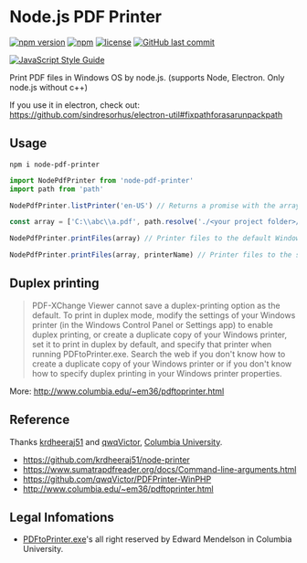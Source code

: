 # Node.js PDF Printer

[![npm version](https://img.shields.io/npm/v/node-pdf-printer.svg?style=flat-square)](https://www.npmjs.org/package/node-pdf-printer)
[![npm](https://img.shields.io/npm/dt/node-pdf-printer.svg?style=flat-square)](http://npm-stat.com/charts.html?package=node-pdf-printer)
[![license](https://img.shields.io/github/license/yi-ge/node-pdf-printer.svg?style=flat-square)](https://github.com/yi-ge/node-pdf-printer/blob/master/LICENSE)
[![GitHub last commit](https://img.shields.io/github/last-commit/yi-ge/node-pdf-printer.svg?style=flat-square)](https://github.com/yi-ge/node-pdf-printer)

[![JavaScript Style Guide](https://cdn.rawgit.com/standard/standard/master/badge.svg)](https://github.com/standard/standard)

Print PDF files in Windows OS by node.js.  (supports Node, Electron. Only node.js without c++)

If you use it in electron, check out: https://github.com/sindresorhus/electron-util#fixpathforasarunpackpath

## Usage
```
npm i node-pdf-printer
```

```javascript
import NodePdfPrinter from 'node-pdf-printer'
import path from 'path'

NodePdfPrinter.listPrinter('en-US') // Returns a promise with the array of printer names, this isn't a mandatory step

const array = ['C:\\abc\\a.pdf', path.resolve('./<your project folder>/some-pdf.pdf')]

NodePdfPrinter.printFiles(array) // Printer files to the default Windows printer.

NodePdfPrinter.printFiles(array, printerName) // Printer files to the specific printer by the printer name.
```

## Duplex printing

> PDF-XChange Viewer cannot save a duplex-printing option as the default. To print in duplex mode, modify the settings of your Windows printer (in the Windows Control Panel or Settings app) to enable duplex printing, or create a duplicate copy of your Windows printer, set it to print in duplex by default, and specify that printer when running PDFtoPrinter.exe. Search the web if you don't know how to create a duplicate copy of your Windows printer or if you don't know how to specify duplex printing in your Windows printer properties.

More: http://www.columbia.edu/~em36/pdftoprinter.html

## Reference

Thanks [krdheeraj51](https://github.com/krdheeraj51) and [qwqVictor](https://github.com/qwqVictor), [Columbia University](https://www.columbia.edu/).

- https://github.com/krdheeraj51/node-printer
- https://www.sumatrapdfreader.org/docs/Command-line-arguments.html
- https://github.com/qwqVictor/PDFPrinter-WinPHP
- http://www.columbia.edu/~em36/pdftoprinter.html

## Legal Infomations
- [PDFtoPrinter.exe](http://www.columbia.edu/~em36/pdftoprinter.html)'s all right reserved by Edward Mendelson in Columbia University.
